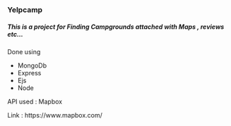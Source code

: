 <h3>Yelpcamp</h3>
<h5>This is a project for Finding Campgrounds attached with Maps , reviews etc...</h5>
<p>Done using</p>
<ul>
    <li>MongoDb</li>
    <li>Express</li>
    <li>Ejs</li>
    <li>Node</li>
</ul>
<p>API used : Mapbox</p>
<p>Link : https://www.mapbox.com/</p>
